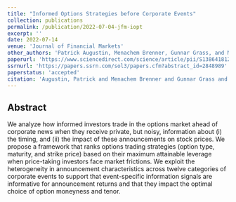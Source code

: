 ```yaml
---
title: "Informed Options Strategies before Corporate Events"
collection: publications
permalink: /publication/2022-07-04-jfm-iopt
excerpt: ''
date: 2022-07-14
venue: 'Journal of Financial Markets'
other_authors: 'Patrick Augustin, Menachem Brenner, Gunnar Grass, and Marti G. Subrahmanyam'
paperurl: 'https://www.sciencedirect.com/science/article/pii/S1386418122000568'
ssrnurl: 'https://papers.ssrn.com/sol3/papers.cfm?abstract_id=2848989'
paperstatus: 'accepted'
citation: 'Augustin, Patrick and Menachem Brenner and Gunnar Grass and Piotr Orłowski and Marti G. Subrahmanyam, (2022) Informed Options Strategies before Corporate Events, forthcoming in Journal of Financial Markets'
---
```

## Abstract

We analyze how informed investors trade in the options market ahead of corporate news when they receive private, but noisy, information about (i) the timing, and (ii) the impact of these announcements on stock prices. We propose a framework that ranks options trading strategies (option type, maturity, and strike price) based on their maximum attainable leverage when price-taking investors face market frictions. We exploit the heterogeneity in announcement characteristics across twelve categories of corporate events to support that event-specific information signals are informative for announcement returns and that they impact the optimal choice of option moneyness and tenor.

